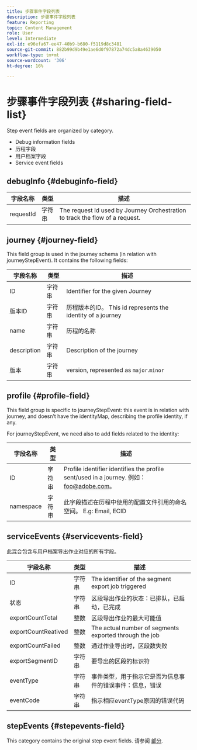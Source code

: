 ```yaml
---
title: 步骤事件字段列表
description: 步骤事件字段列表
feature: Reporting
topic: Content Management
role: User
level: Intermediate
exl-id: e96efa67-ee47-40b9-b680-f5119d8c3481
source-git-commit: 882b99d9b49e1ae6d0f97872a74dc5a8a4639050
workflow-type: tm+mt
source-wordcount: '306'
ht-degree: 16%

---
```


# 步骤事件字段列表 {#sharing-field-list}

Step event fields are organized by category.

* Debug information fields
* 历程字段
* 用户档案字段
* Service event fields

## debugInfo {#debuginfo-field}

| 字段名称 | 类型 | 描述 |
|---|---|------------|
| requestId | 字符串 | The request Id used by Journey Orchestration to track the flow of a request. |

## journey {#journey-field}

This field group is used in the journey schema (in relation with journeyStepEvent). It contains the following fields:

| 字段名称 | 类型 | 描述 |
|---|---|------------|
| ID | 字符串 | Identifier for the given Journey |
| 版本ID | 字符串 | 历程版本的ID。 This id represents the identity of a journey |
| name | 字符串 | 历程的名称 |
| description | 字符串 | Description of the journey |
| 版本 | 字符串 | version, represented as `major`.`minor` |

## profile {#profile-field}

This field group is specific to journeyStepEvent: this event is in relation with journey, and doesn’t have the identityMap, describing the profile identity, if any.

For journeyStepEvent, we need also to add fields related to the identity:

| 字段名称 | 类型 | 描述 |
|---|---|------------|
| ID | 字符串 | Profile identifier identifies the profile sent/used in a journey. 例如：foo@adobe.com。 |
| namespace | 字符串 | 此字段描述在历程中使用的配置文件引用的命名空间。 E.g: Email, ECID |

## serviceEvents {#servicevents-field}

此混合包含与用户档案导出作业对应的所有字段。

| 字段名称 | 类型 | 描述 |
|---|---|------------|
| ID | 字符串 | The identifier of the segment export job triggered |
| 状态 | 字符串 | 区段导出作业的状态：已排队，已启动，已完成 |
| exportCountTotal | 整数 | 区段导出作业的最大可能值 |
| exportCountReatived | 整数 | The actual number of segments exported through the job |
| exportCountFailed | 整数 | 通过作业导出时，区段数失败 |
| exportSegmentID | 字符串 | 要导出的区段的标识符 |
| eventType | 字符串 | 事件类型，用于指示它是否为信息事件的错误事件：信息，错误 |
| eventCode | 字符串 | 指示相应eventType原因的错误代码 |

## stepEvents {#stepevents-field}

This category contains the original step event fields. 请参阅 [部分](../reports/sharing-legacy-fields.md).

